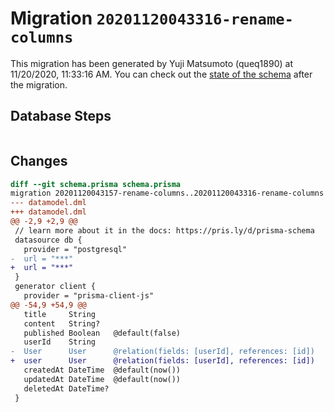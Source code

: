 # Migration `20201120043316-rename-columns`

This migration has been generated by Yuji Matsumoto (queq1890) at 11/20/2020, 11:33:16 AM.
You can check out the [state of the schema](./schema.prisma) after the migration.

## Database Steps

```sql

```

## Changes

```diff
diff --git schema.prisma schema.prisma
migration 20201120043157-rename-columns..20201120043316-rename-columns
--- datamodel.dml
+++ datamodel.dml
@@ -2,9 +2,9 @@
 // learn more about it in the docs: https://pris.ly/d/prisma-schema
 datasource db {
   provider = "postgresql"
-  url = "***"
+  url = "***"
 }
 generator client {
   provider = "prisma-client-js"
@@ -54,9 +54,9 @@
   title     String
   content   String?
   published Boolean   @default(false)
   userId    String
-  User      User      @relation(fields: [userId], references: [id])
+  user      User      @relation(fields: [userId], references: [id])
   createdAt DateTime  @default(now())
   updatedAt DateTime  @default(now())
   deletedAt DateTime?
 }
```


